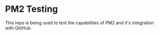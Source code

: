 # PM2 Testing

This repo is being used to test the capabilities of PM2 and it's integration with Git/Hub
